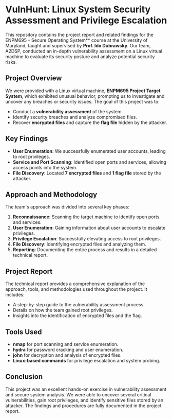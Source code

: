 # **VulnHunt: Linux System Security Assessment and Privilege Escalation**

This repository contains the project report and related findings for the ENPM695 – Secure Operating System** course at the University of Maryland, taught and supervised by **Prof. Ido Dubrawsky**. Our team, A2DSP, conducted an in-depth vulnerability assessment on a Linux virtual machine to evaluate its security posture and analyze potential security risks.

## **Project Overview**

We were provided with a Linux virtual machine, **ENPM695 Project Target System**, which exhibited unusual behavior, prompting us to investigate and uncover any breaches or security issues. The goal of this project was to:

- Conduct a **vulnerability assessment** of the system.
- Identify security breaches and analyze compromised files.
- Recover **encrypted files** and capture the **flag file** hidden by the attacker.

## **Key Findings**

- **User Enumeration**: We successfully enumerated user accounts, leading to root privileges.
- **Service and Port Scanning**: Identified open ports and services, allowing access points into the system.
- **File Discovery**: Located **7 encrypted files** and **1 flag file** stored by the attacker.
  
## **Approach and Methodology**

The team's approach was divided into several key phases:

1. **Reconnaissance**: Scanning the target machine to identify open ports and services.
2. **User Enumeration**: Gaining information about user accounts to escalate privileges.
3. **Privilege Escalation**: Successfully elevating access to root privileges.
4. **File Discovery**: Identifying encrypted files and analyzing them.
5. **Reporting**: Documenting the entire process and results in a detailed technical report.

## **Project Report**

The technical report provides a comprehensive explanation of the approach, tools, and methodologies used throughout the project. It includes:

- A step-by-step guide to the vulnerability assessment process.
- Details on how the team gained root privileges.
- Insights into the identification of encrypted files and the flag.

## **Tools Used**

- **nmap** for port scanning and service enumeration.
- **hydra** for password cracking and user enumeration.
- **john** for decryption and analysis of encrypted files.
- **Linux-based commands** for privilege escalation and system probing.

## **Conclusion**

This project was an excellent hands-on exercise in vulnerability assessment and secure system analysis. We were able to uncover several critical vulnerabilities, gain root privileges, and identify sensitive files stored by an attacker. The findings and procedures are fully documented in the project report.
